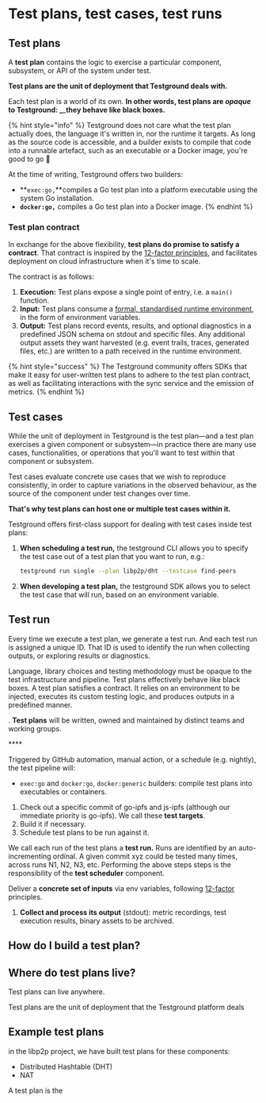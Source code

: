 # Test plans, test cases, test runs

## Test plans

A **test plan** contains the logic to exercise a particular component, subsystem, or API of the system under test. 

**Test plans are the unit of deployment that Testground deals with.**

Each test plan is a world of its own. ****In other words, **test plans are** _**opaque**_ **to Testground:** _****_**they behave like black boxes.**

{% hint style="info" %}
Testground does not care what the test plan actually does, the language it's written in, nor the runtime it targets. As long as the source code is accessible, and a builder exists to compile that code into a runnable artefact, such as an executable or a Docker image, you're good to go 🚀 

At the time of writing, Testground offers two builders:

* **`exec:go,`**compiles a Go test plan into a platform executable using the system Go installation.
* **`docker:go,`** compiles a Go test plan into a Docker image.
{% endhint %}

### Test plan contract

In exchange for the above flexibility, **test plans do promise to satisfy a contract**. That contract is inspired by the [12-factor principles](https://12factor.net/), and facilitates deployment on cloud infrastructure when it's time to scale. 

The contract is as follows:

1. **Execution:** Test plans expose a single point of entry, i.e. a `main()` function.
2. **Input:** Test plans consume a [formal, standardised runtime environment](../runtime-environment-runenv.md), in the form of environment variables.
3. **Output:** Test plans record events, results, and optional diagnostics in a predefined JSON schema on stdout and specific files. Any additional output assets they want harvested \(e.g. event trails, traces, generated files, etc.\) are written to a path received in the runtime environment.

{% hint style="success" %}
The Testground community offers SDKs that make it easy for user-written test plans to adhere to the test plan contract, as well as facilitating interactions with the sync service and the emission of metrics.
{% endhint %}

## Test cases

While the unit of deployment in Testground is the test plan—and a test plan exercises a given component or subsystem—in practice there are many use cases, functionalities, or operations that you'll want to test within that component or subsystem.

Test cases evaluate concrete use cases that we wish to reproduce consistently, in order to capture variations in the observed behaviour, as the source of the component under test changes over time.

**That's why test plans can host one or multiple test cases within it.** 

Testground offers first-class support for dealing with test cases inside test plans:

1. **When scheduling a test run,** the testground CLI allows you to specify the test case out of a test plan that you want to run, e.g.:

   ```bash
   testground run single --plan libp2p/dht --testcase find-peers
   ```

2. **When developing a test plan,** the testground SDK allows you to select the test case that will run, based on an environment variable.

## Test run

Every time we execute a test plan, we generate a test run. And each test run is assigned a unique ID. That ID is used to identify the run when collecting outputs, or exploring results or diagnostics.





Language, library choices and testing methodology must be opaque to the test infrastructure and pipeline. Test plans effectively behave like black boxes. A test plan satisfies a contract. It relies on an environment to be injected, executes its custom testing logic, and produces outputs in a predefined manner.

. **Test plans** will be written, owned and maintained by distinct teams and working groups.

\*\*\*\*

Triggered by GitHub automation, manual action, or a schedule \(e.g. nightly\), the test pipeline will:
* `exec:go` and `docker:go`, `docker:generic` builders: compile test plans into executables or containers.

1. Check out a specific commit of go-ipfs and js-ipfs \(although our immediate priority is go-ipfs\). We call these **test targets**.
2. Build it if necessary.
3. Schedule test plans to be run against it.

We call each run of the test plans a **test run.** Runs are identified by an auto-incrementing ordinal. A given commit xyz could be tested many times, across runs N1, N2, N3, etc. Performing the above steps steps is the responsibility of the **test scheduler** component.

Deliver a **concrete set of inputs** via env variables, following [12-factor](https://12factor.net/config) principles.

1. **Collect and process its output** \(stdout\): metric recordings, test execution results, binary assets to be archived.

## How do I build a test plan?

## **Where do test plans live?**

Test plans can live anywhere.

Test plans are the unit of deployment that the Testground platform deals 

## Example test plans

in the libp2p project, we have built test plans for these components:

* Distributed Hashtable \(DHT\) 
* NAT

A test plan is the 



